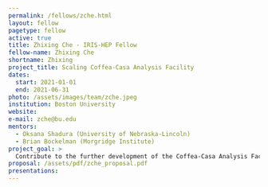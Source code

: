 ```yaml
---
permalink: /fellows/zche.html
layout: fellow
pagetype: fellow
active: true
title: Zhixing Che - IRIS-HEP Fellow
fellow-name: Zhixing Che
shortname: Zhixing
project_title: Scaling Coffea-Casa Analysis Facility
dates:
  start: 2021-01-01
  end: 2021-06-31
photo: /assets/images/team/zche.jpeg
institution: Boston University
website:
e-mail: zche@bu.edu
mentors:
  - Oksana Shadura (University of Nebraska-Lincoln)
  - Brian Bockelman (Morgridge Institute) 
project_goal: >
  Contribute to the further development of the Coffea-Casa Analysis Facility (AF) at University of Nebraska-Lincoln (UNL), to expand a gallery of Coffea-Casa analysis samples with existing analysis from CMS adapted to be executed in AF@UNL. I will facilitate the use of Coffea-Casa AF for Boston University and UNL CMS physicists currently working with NanoAOD datasets and investigation of possibility to use Arrow Dataset API as an input to Coffea for further integration with Skyhook DM.
proposal: /assets/pdf/zche_proposal.pdf
presentations:
---
```


